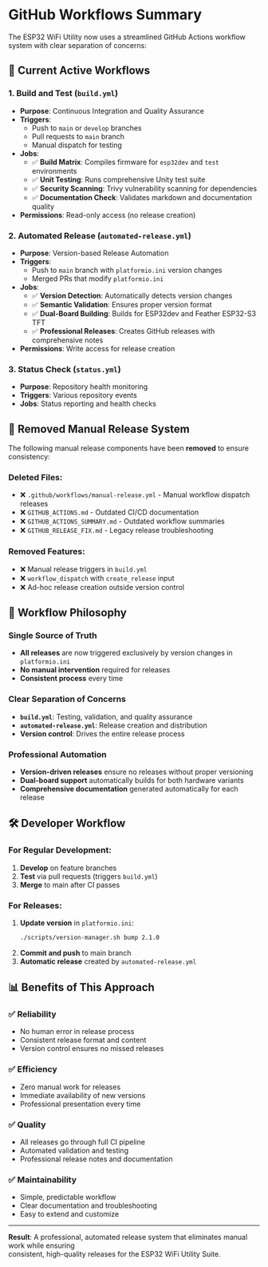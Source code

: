 # GitHub Workflows Summary

The ESP32 WiFi Utility now uses a streamlined GitHub Actions workflow system with clear separation of concerns:

## 🎯 Current Active Workflows

### 1. **Build and Test** (`build.yml`)
- **Purpose**: Continuous Integration and Quality Assurance
- **Triggers**:
  - Push to `main` or `develop` branches
  - Pull requests to `main` branch
  - Manual dispatch for testing
- **Jobs**:
  - ✅ **Build Matrix**: Compiles firmware for `esp32dev` and `test` environments
  - ✅ **Unit Testing**: Runs comprehensive Unity test suite
  - ✅ **Security Scanning**: Trivy vulnerability scanning for dependencies
  - ✅ **Documentation Check**: Validates markdown and documentation quality
- **Permissions**: Read-only access (no release creation)

### 2. **Automated Release** (`automated-release.yml`)
- **Purpose**: Version-based Release Automation
- **Triggers**:
  - Push to `main` branch with `platformio.ini` version changes
  - Merged PRs that modify `platformio.ini`
- **Jobs**:
  - ✅ **Version Detection**: Automatically detects version changes
  - ✅ **Semantic Validation**: Ensures proper version format
  - ✅ **Dual-Board Building**: Builds for ESP32dev and Feather ESP32-S3 TFT
  - ✅ **Professional Releases**: Creates GitHub releases with comprehensive notes
- **Permissions**: Write access for release creation

### 3. **Status Check** (`status.yml`)
- **Purpose**: Repository health monitoring
- **Triggers**: Various repository events
- **Jobs**: Status reporting and health checks

## 🚫 Removed Manual Release System

The following manual release components have been **removed** to ensure consistency:

### Deleted Files:
- ❌ `.github/workflows/manual-release.yml` - Manual workflow dispatch releases
- ❌ `GITHUB_ACTIONS.md` - Outdated CI/CD documentation
- ❌ `GITHUB_ACTIONS_SUMMARY.md` - Outdated workflow summaries  
- ❌ `GITHUB_RELEASE_FIX.md` - Legacy release troubleshooting

### Removed Features:
- ❌ Manual release triggers in `build.yml`
- ❌ `workflow_dispatch` with `create_release` input
- ❌ Ad-hoc release creation outside version control

## 🎯 Workflow Philosophy

### **Single Source of Truth**
- **All releases** are now triggered exclusively by version changes in `platformio.ini`
- **No manual intervention** required for releases
- **Consistent process** every time

### **Clear Separation of Concerns**
- **`build.yml`**: Testing, validation, and quality assurance
- **`automated-release.yml`**: Release creation and distribution
- **Version control**: Drives the entire release process

### **Professional Automation**
- **Version-driven releases** ensure no releases without proper versioning
- **Dual-board support** automatically builds for both hardware variants
- **Comprehensive documentation** generated automatically for each release

## 🛠 Developer Workflow

### For Regular Development:
1. **Develop** on feature branches
2. **Test** via pull requests (triggers `build.yml`)
3. **Merge** to main after CI passes

### For Releases:
1. **Update version** in `platformio.ini`:
   ```bash
   ./scripts/version-manager.sh bump 2.1.0
   ```
2. **Commit and push** to main branch
3. **Automatic release** created by `automated-release.yml`

## 📊 Benefits of This Approach

### ✅ **Reliability**
- No human error in release process
- Consistent release format and content
- Version control ensures no missed releases

### ✅ **Efficiency**
- Zero manual work for releases
- Immediate availability of new versions
- Professional presentation every time

### ✅ **Quality**
- All releases go through full CI pipeline
- Automated validation and testing
- Professional release notes and documentation

### ✅ **Maintainability**
- Simple, predictable workflow
- Clear documentation and troubleshooting
- Easy to extend and customize

---

**Result**: A professional, automated release system that eliminates manual work while ensuring  
consistent, high-quality releases for the ESP32 WiFi Utility Suite.